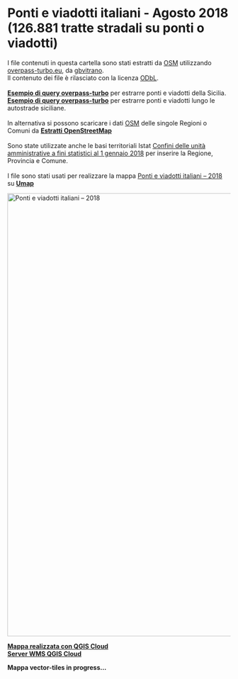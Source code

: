 # Ponti e viadotti italiani - Agosto 2018 (126.881 tratte stradali su ponti o viadotti)

I file contenuti in questa cartella sono stati estratti da [OSM](https://www.openstreetmap.org) utilizzando [overpass-turbo.eu](http://overpass-turbo.eu), da [gbvitrano](https://twitter.com/gbvitrano). <br>
Il contenuto dei file è rilasciato con la licenza [ODbL](https://www.openstreetmap.org/copyright). <br><br>
[**Esempio di query overpass-turbo**](http://overpass-turbo.eu/s/Bfs) per estrarre ponti e viadotti della Sicilia.<br>
[**Esempio di query overpass-turbo**](http://overpass-turbo.eu/s/Bfu) per estrarre ponti e viadotti lungo le autostrade siciliane.<br><br>
In alternativa si possono scaricare i dati [OSM](https://www.openstreetmap.org) delle singole Regioni o Comuni da [**Estratti OpenStreetMap**](http://osm-estratti.wmflabs.org/estratti/)<br><br>
Sono state utilizzate anche le basi territoriali Istat [Confini delle unità amministrative a fini statistici al 1 gennaio 2018](https://www.istat.it/it/archivio/210584) per inserire la Regione, Provincia e Comune.<br><br>
I file sono stati usati per realizzare la mappa [Ponti e viadotti italiani – 2018](http://bit.ly/pontieviadotti) su [**Umap**](http://umap.openstreetmap.fr/it/) <br>

<a href="http://bit.ly/pontieviadotti"><img width="1000" src="http://siciliahub.github.io/mappe/pontieviadotti/mappa_pontieviadotti_02.jpg" Title="Ponti e viadotti italiani – 2018" /></a>

[**Mappa realizzata con QGIS Cloud**](https://qgiscloud.com/coseerobe/pontieviadotti_qgiscloud/)<br>
[**Server WMS QGIS Cloud**](https://qgiscloud.com/coseerobe/pontieviadotti_qgiscloud/wms?SERVICE=WMS&REQUEST=GetCapabilities)

**Mappa vector-tiles in progress...**

[]()
[]()

